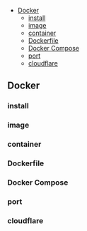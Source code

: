 <!-- @import "[TOC]" {cmd="toc" depthFrom=1 depthTo=6 orderedList=false} -->

<!-- code_chunk_output -->

- [Docker](#docker)
  - [install](#install)
  - [image](#image)
  - [container](#container)
  - [Dockerfile](#dockerfile)
  - [Docker Compose](#docker-compose)
  - [port](#port)
  - [cloudflare](#cloudflare)

<!-- /code_chunk_output -->

## Docker

### install

### image

### container

### Dockerfile

### Docker Compose

### port

### cloudflare
